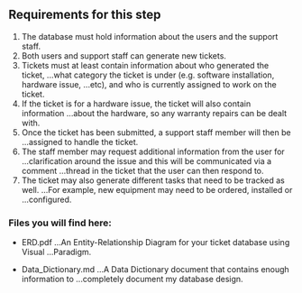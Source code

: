 ## Requirements for this step 

1. The database must hold information about the users and the support staff.
2. Both users and support staff can generate new tickets.
3. Tickets must at least contain information about who generated the ticket,
...what category the ticket is under (e.g. software installation, hardware issue,
...etc), and who is currently assigned to work on the ticket.
4. If the ticket is for a hardware issue, the ticket will also contain information
...about the hardware, so any warranty repairs can be dealt with.
5. Once the ticket has been submitted, a support staff member will then be
...assigned to handle the ticket.
6. The staff member may request additional information from the user for
...clarification around the issue and this will be communicated via a comment
...thread in the ticket that the user can then respond to.
7. The ticket may also generate different tasks that need to be tracked as well.
...For example, new equipment may need to be ordered, installed or
...configured.

### Files you will find here:

* ERD.pdf
...An Entity-Relationship Diagram for your ticket database using Visual
...Paradigm.

* Data_Dictionary.md
...A Data Dictionary document that contains enough information to
...completely document my database design.

